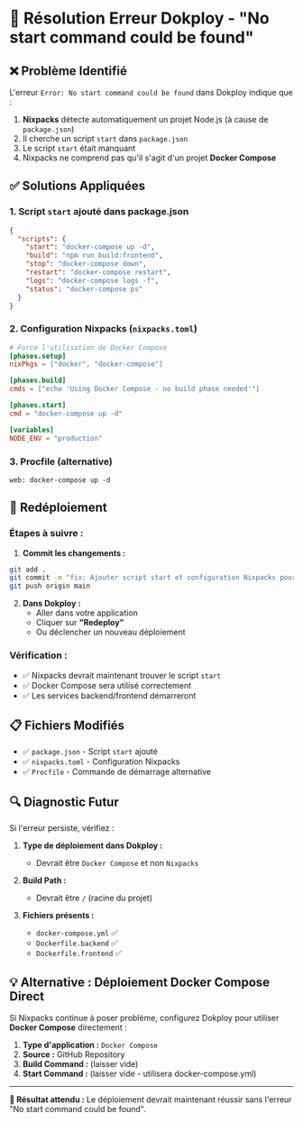 # 🔧 Résolution Erreur Dokploy - "No start command could be found"

## ❌ Problème Identifié

L'erreur `Error: No start command could be found` dans Dokploy indique que :
1. **Nixpacks** détecte automatiquement un projet Node.js (à cause de `package.json`)
2. Il cherche un script `start` dans `package.json` 
3. Le script `start` était manquant
4. Nixpacks ne comprend pas qu'il s'agit d'un projet **Docker Compose**

## ✅ Solutions Appliquées

### 1. **Script `start` ajouté dans package.json**
```json
{
  "scripts": {
    "start": "docker-compose up -d",
    "build": "npm run build:frontend",
    "stop": "docker-compose down",
    "restart": "docker-compose restart",
    "logs": "docker-compose logs -f",
    "status": "docker-compose ps"
  }
}
```

### 2. **Configuration Nixpacks** (`nixpacks.toml`)
```toml
# Force l'utilisation de Docker Compose
[phases.setup]
nixPkgs = ["docker", "docker-compose"]

[phases.build]
cmds = ["echo 'Using Docker Compose - no build phase needed'"]

[phases.start]
cmd = "docker-compose up -d"

[variables]
NODE_ENV = "production"
```

### 3. **Procfile** (alternative)
```
web: docker-compose up -d
```

## 🚀 Redéploiement

### Étapes à suivre :

1. **Commit les changements :**
```bash
git add .
git commit -m "fix: Ajouter script start et configuration Nixpacks pour Dokploy"
git push origin main
```

2. **Dans Dokploy :**
   - Aller dans votre application
   - Cliquer sur **"Redeploy"**
   - Ou déclencher un nouveau déploiement

### Vérification :
- ✅ Nixpacks devrait maintenant trouver le script `start`
- ✅ Docker Compose sera utilisé correctement
- ✅ Les services backend/frontend démarreront

## 📋 Fichiers Modifiés

- ✅ `package.json` - Script `start` ajouté
- ✅ `nixpacks.toml` - Configuration Nixpacks
- ✅ `Procfile` - Commande de démarrage alternative

## 🔍 Diagnostic Futur

Si l'erreur persiste, vérifiez :

1. **Type de déploiement dans Dokploy :**
   - Devrait être `Docker Compose` et non `Nixpacks`

2. **Build Path :**
   - Devrait être `/` (racine du projet)

3. **Fichiers présents :**
   - `docker-compose.yml` ✅
   - `Dockerfile.backend` ✅  
   - `Dockerfile.frontend` ✅

## 💡 Alternative : Déploiement Docker Compose Direct

Si Nixpacks continue à poser problème, configurez Dokploy pour utiliser **Docker Compose** directement :

1. **Type d'application :** `Docker Compose`
2. **Source :** GitHub Repository
3. **Build Command :** (laisser vide)
4. **Start Command :** (laisser vide - utilisera docker-compose.yml)

---

**🎯 Résultat attendu :** Le déploiement devrait maintenant réussir sans l'erreur "No start command could be found".